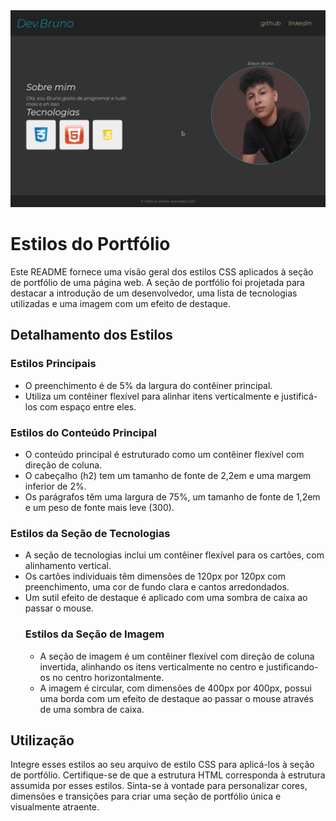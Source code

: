 <img src='./A.png' alt='' style='width: 900px;'>
<br>
<h1>Estilos do Portfólio</h1>
   <p>Este README fornece uma visão geral dos estilos CSS aplicados à seção de portfólio de uma página web. A seção de portfólio foi projetada para destacar a introdução de um desenvolvedor, uma lista de tecnologias utilizadas e uma imagem com um efeito de destaque.</p>


   <h2>Detalhamento dos Estilos</h2>

  <h3>Estilos Principais</h3>
  <ul>
  <li>O preenchimento é de 5% da largura do contêiner principal.</li>
   <li>Utiliza um contêiner flexível para alinhar itens verticalmente e justificá-los com espaço entre eles.</li>
   </ul>
  <h3>Estilos do Conteúdo Principal</h3>
    <ul>
     <li>O conteúdo principal é estruturado como um contêiner flexível com direção de coluna.</li>
      <li>O cabeçalho (h2) tem um tamanho de fonte de 2,2em e uma margem inferior de 2%.</li>
      <li>Os parágrafos têm uma largura de 75%, um tamanho de fonte de 1,2em e um peso de fonte mais leve (300).</li>
                </ul>
   <section>
 <h3>Estilos da Seção de Tecnologias</h3>
      <ul>
 <li>A seção de tecnologias inclui um contêiner flexível para os cartões, com alinhamento vertical.</li>
 <li>Os cartões individuais têm dimensões de 120px por 120px com preenchimento, uma cor de fundo clara e cantos arredondados.</li> <li>Um sutil efeito de destaque é aplicado com uma sombra de caixa ao passar o mouse.</li>
 </u>
  <h3>Estilos da Seção de Imagem</h3>
     <ul>
   <li>A seção de imagem é um contêiner flexível com direção de coluna invertida, alinhando os itens verticalmente no centro e justificando-os no centro horizontalmente.</li>
 <li>A imagem é circular, com dimensões de 400px por 400px, possui uma borda com um efeito de destaque ao passar o mouse através de uma sombra de caixa.</li>
  </ul>
  </section>
  </article>
    <article>
<h2>Utilização</h2>
  <p>Integre esses estilos ao seu arquivo de estilo CSS para aplicá-los à seção de portfólio. Certifique-se de que a estrutura HTML corresponda à estrutura assumida por esses estilos. Sinta-se à vontade para personalizar cores, dimensões e transições para criar uma seção de portfólio única e visualmente atraente.</p>
    </article>
